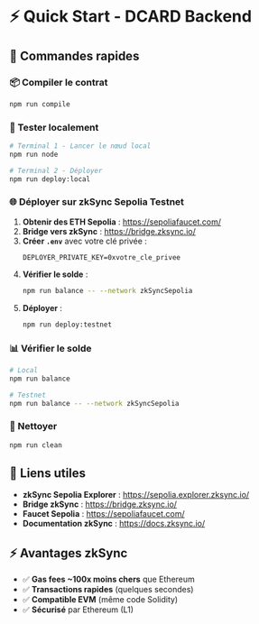 # ⚡ Quick Start - DCARD Backend

## 🚀 Commandes rapides

### 📦 Compiler le contrat
```bash
npm run compile
```

### 🧪 Tester localement

```bash
# Terminal 1 - Lancer le nœud local
npm run node

# Terminal 2 - Déployer
npm run deploy:local
```

### 🌐 Déployer sur zkSync Sepolia Testnet

1. **Obtenir des ETH Sepolia** : https://sepoliafaucet.com/
2. **Bridge vers zkSync** : https://bridge.zksync.io/
3. **Créer `.env`** avec votre clé privée :
   ```
   DEPLOYER_PRIVATE_KEY=0xvotre_cle_privee
   ```
4. **Vérifier le solde** :
   ```bash
   npm run balance -- --network zkSyncSepolia
   ```
5. **Déployer** :
   ```bash
   npm run deploy:testnet
   ```

### 📊 Vérifier le solde
```bash
# Local
npm run balance

# Testnet
npm run balance -- --network zkSyncSepolia
```

### 🧹 Nettoyer
```bash
npm run clean
```

## 🔗 Liens utiles

- **zkSync Sepolia Explorer** : https://sepolia.explorer.zksync.io/
- **Bridge zkSync** : https://bridge.zksync.io/
- **Faucet Sepolia** : https://sepoliafaucet.com/
- **Documentation zkSync** : https://docs.zksync.io/

## ⚡ Avantages zkSync

- ✅ **Gas fees ~100x moins chers** que Ethereum
- ✅ **Transactions rapides** (quelques secondes)
- ✅ **Compatible EVM** (même code Solidity)
- ✅ **Sécurisé** par Ethereum (L1)



